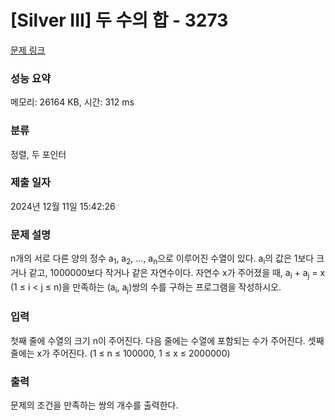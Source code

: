 # [Silver III] 두 수의 합 - 3273 

[문제 링크](https://www.acmicpc.net/problem/3273) 

### 성능 요약

메모리: 26164 KB, 시간: 312 ms

### 분류

정렬, 두 포인터

### 제출 일자

2024년 12월 11일 15:42:26

### 문제 설명

<p>n개의 서로 다른 양의 정수 a<sub>1</sub>, a<sub>2</sub>, ..., a<sub>n</sub>으로 이루어진 수열이 있다. a<sub>i</sub>의 값은 1보다 크거나 같고, 1000000보다 작거나 같은 자연수이다. 자연수 x가 주어졌을 때, a<sub>i</sub> + a<sub>j</sub> = x (1 ≤ i < j ≤ n)을 만족하는 (a<sub>i</sub>, a<sub>j</sub>)쌍의 수를 구하는 프로그램을 작성하시오.</p>

### 입력 

 <p>첫째 줄에 수열의 크기 n이 주어진다. 다음 줄에는 수열에 포함되는 수가 주어진다. 셋째 줄에는 x가 주어진다. (1 ≤ n ≤ 100000, 1 ≤ x ≤ 2000000)</p>

### 출력 

 <p>문제의 조건을 만족하는 쌍의 개수를 출력한다.</p>

